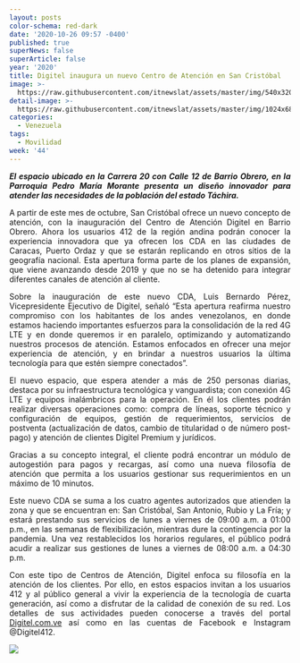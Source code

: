 ```yaml
---
layout: posts
color-schema: red-dark
date: '2020-10-26 09:57 -0400'
published: true
superNews: false
superArticle: false
year: '2020'
title: Digitel inaugura un nuevo Centro de Atención en San Cristóbal
image: >-
  https://raw.githubusercontent.com/itnewslat/assets/master/img/540x320/Digitel-San-Cristobal-p.jpg
detail-image: >-
  https://raw.githubusercontent.com/itnewslat/assets/master/img/1024x680/Digitel-San-Cristobal-g.jpg
categories:
  - Venezuela
tags:
  - Movilidad
week: '44'
---
```

<p style="text-align: justify;"><strong><em>El espacio ubicado en la Carrera 20 con Calle 12 de Barrio Obrero, en la Parroquia Pedro María Morante presenta un diseño innovador para atender las necesidades de la población del estado Táchira.</em></strong></p>
<p style="text-align: justify;">A partir de este mes de octubre, San Cristóbal ofrece un nuevo concepto de atención, con la inauguración del Centro de Atención Digitel en Barrio Obrero. Ahora los usuarios 412 de la región andina podrán conocer la experiencia innovadora que ya ofrecen los CDA en las ciudades de Caracas, Puerto Ordaz y que se estarán replicando en otros sitios de la geografía nacional. Esta apertura forma parte de los planes de expansión, que viene avanzando desde 2019 y que no se ha detenido para integrar diferentes canales de atención al cliente.</p>
<p style="text-align: justify;">Sobre la inauguración de este nuevo CDA, Luis Bernardo Pérez, Vicepresidente Ejecutivo de Digitel, señaló “Esta apertura reafirma nuestro compromiso con los habitantes de los andes venezolanos, en donde estamos haciendo importantes esfuerzos para la consolidación de la red 4G LTE y en donde queremos ir en paralelo, optimizando y automatizando nuestros procesos de atención. Estamos enfocados en ofrecer una mejor experiencia de atención, y en brindar a nuestros usuarios la última tecnología para que estén siempre conectados”.</p>
<p style="text-align: justify;">El nuevo espacio, que espera atender a más de 250 personas diarias, destaca por su infraestructura tecnológica y vanguardista; con conexión 4G LTE y equipos inalámbricos para la operación. En él los clientes podrán realizar diversas operaciones como: compra de líneas, soporte técnico y configuración de equipos, gestión de requerimientos, servicios de postventa (actualización de datos, cambio de titularidad o de número post-pago) y atención de clientes Digitel Premium y jurídicos.</p>
<p style="text-align: justify;">Gracias a su concepto integral, el cliente podrá encontrar un módulo de autogestión para pagos y recargas, así como una nueva filosofía de atención que permita a los usuarios gestionar sus requerimientos en un máximo de 10 minutos.</p>
<p style="text-align: justify;">Este nuevo CDA se suma a los cuatro agentes autorizados que atienden la zona y que se encuentran en: San Cristóbal, San Antonio, Rubio y La Fría; y estará prestando sus servicios de lunes a viernes de 09:00 a.m. a 01:00 p.m., en las semanas de flexibilización, mientras dure la contingencia por la pandemia. Una vez restablecidos los horarios regulares, el público podrá acudir a realizar sus gestiones de lunes a viernes de 08:00 a.m. a 04:30 p.m.</p>
<p style="text-align: justify;">Con este tipo de Centros de Atención, Digitel enfoca su filosofía en la atención de los clientes. Por ello, en estos espacios invitan a los usuarios 412 y al público general a vivir la experiencia de la tecnología de cuarta generación, así como a disfrutar de la calidad de conexión de su red. Los detalles de sus actividades pueden conocerse a través del portal <a href="http://www.digitel.com.ve/">Digitel.com.ve</a> así como en las cuentas de Facebook e Instagram @Digitel412.</p>
<img src="https://tracker.metricool.com/c3po.jpg?hash=56f88a41e39ab42c063cc51676587a04"/>